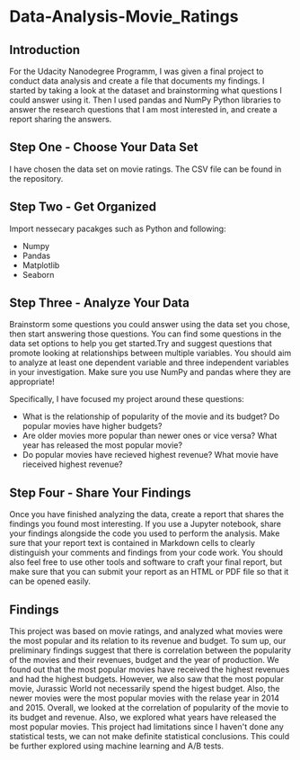 # Data-Analysis-Movie_Ratings


## Introduction

For the Udacity Nanodegree Programm, I was given a final project to conduct  data analysis and create a file that documents my findings. I started by taking a look at the dataset and brainstorming what questions I could answer using it. Then I used pandas and NumPy Python libraries to answer the research questions that I am most interested in, and create a report sharing the answers. 

## Step One - Choose Your Data Set

I have chosen the data set on movie ratings. The CSV file can be found in the repository.

## Step Two - Get Organized
Import nessecary pacakges such as Python and following: 

- Numpy
- Pandas 
- Matplotlib
- Seaborn 

## Step Three - Analyze Your Data
Brainstorm some questions you could answer using the data set you chose, then start answering those questions. You can find some questions in the data set options to help you get started.Try and suggest questions that promote looking at relationships between multiple variables. You should aim to analyze at least one dependent variable and three independent variables in your investigation. Make sure you use NumPy and pandas where they are appropriate!

Specifically, I have focused my project around these questions:
- What is the relationship of popularity of the movie and its budget? Do popular movies have higher budgets?
- Are older movies more popular than newer ones or vice versa? What year has released the most popular movie?
- Do popular movies have recieved highest revenue? What movie have rieceived highest revenue?

## Step Four - Share Your Findings
Once you have finished analyzing the data, create a report that shares the findings you found most interesting. If you use a Jupyter notebook, share your findings alongside the code you used to perform the analysis. Make sure that your report text is contained in Markdown cells to clearly distinguish your comments and findings from your code work. You should also feel free to use other tools and software to craft your final report, but make sure that you can submit your report as an HTML or PDF file so that it can be opened easily.

## Findings 

This project was based on movie ratings, and analyzed what movies were the most popular and its relation to its revenue and budget. 
To sum up, our preliminary findings suggest that there is correlation between the popularity of the movies and their revenues, budget and the year of production. We found out that the most popular movies have received the highest revenues and had the highest budgets. However, we also saw that the most popular movie, Jurassic World not necessarily spend the higest budget. Also, the newer movies were the most popular movies with the relase year in 2014 and 2015. Overall, we looked at the correlation of popularity of the movie to its budget and revenue. Also, we explored what years have released the most popular movies.
This project had limitations since I haven't done any statistical tests, we can not make definite statistical conclusions. This could be further explored using machine learning and A/B tests.


